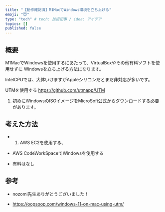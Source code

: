 ```yaml
---
title: "【動作確認済】M1MacでWindows環境を立ち上げる"
emoji: "😈"
type: "tech" # tech: 技術記事 / idea: アイデア
topics: []
published: false
---
```


## 概要

M1MacでWindowsを使用するにあたって、VirtualBoxやその他有料ソフトを使用せずに
Windowsを立ち上げる方法になります。

IntelCPUでは、大体いけますがAppleシリコンだとまだ非対応が多いです。

UTMを使用する
https://github.com/utmapp/UTM

1. 初めにWindowsのISOイメージをMicroSoft公式からダウンロードする必要があります。


## 考えた方法

- 1. AWS EC2を使用する、


- AWS CodeWorkSpaceでWindowsを使用する
- 有料はなし

## 参考

- nozomi先生ありがとうございました！

- https://oopsoop.com/windows-11-on-mac-using-utm/